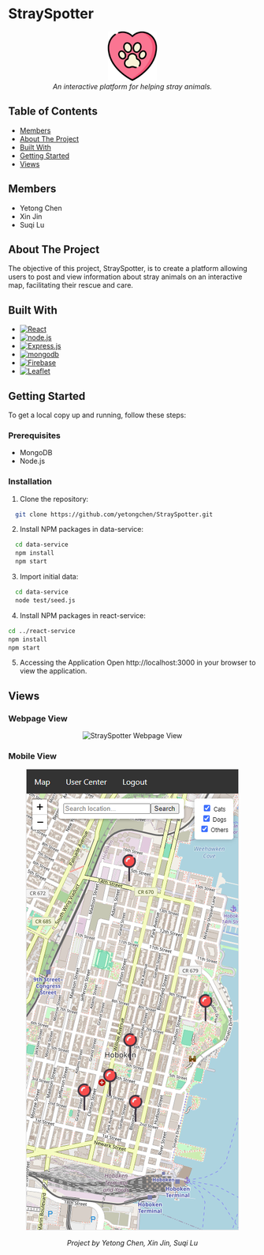 # StraySpotter
<p align="center">
  <!-- You can add a project logo here if available -->
  <img src="react-service\public\heart.png" alt="StraySpotter Logo" width="100"/>
  <br />
  <i>An interactive platform for helping stray animals.</i>

## Table of Contents
- [Members](#members)
- [About The Project](#about-the-project)
- [Built With](#built-with)
- [Getting Started](#getting-started)
- [Views](#views)

## Members
- Yetong Chen
- Xin Jin
- Suqi Lu

## About The Project
<!-- A brief description of what the project does and its importance -->
The objective of this project, StraySpotter, is to create a platform allowing users to post and view information about stray animals on an interactive map, facilitating their rescue and care.

## Built With
<!-- A list of technologies used in the project -->
- [![React][React-img]][React-url]
- [![node.js][node.js-img]][node.js-url]
- [![Express.js][Express.js-img]][Express.js-url]
- [![mongodb][mongodb-img]][mongodb-url]
- [![Firebase][Firebase-img]][Firebase-url]
- [![Leaflet][Leaflet-img]][Leaflet-url]

## Getting Started
<!-- Step-by-step guide on how to set up the project locally -->
To get a local copy up and running, follow these steps:

### Prerequisites
- MongoDB
- Node.js

### Installation
1. Clone the repository:
```sh
  git clone https://github.com/yetongchen/StraySpotter.git
```
2. Install NPM packages in data-service:
```sh
  cd data-service
  npm install
  npm start
```
3. Import initial data:
```sh
  cd data-service
  node test/seed.js
```

4. Install NPM packages in react-service:
```sh
cd ../react-service
npm install
npm start
```
5. Accessing the Application
Open http://localhost:3000 in your browser to view the application.

## Views

### Webpage View
<p align="center">
  <img src="react-service\public\webpage_view.png" alt="StraySpotter Webpage View" />
</p>

### Mobile View
<p align="center">
  <img src="react-service\public\mobile_view.png" alt="StraySpotter Mobile View" />
</p>

<!-- Contact information for the project team -->

<!-- Footnotes or additional information -->
<p align="center"><i>Project by Yetong Chen, Xin Jin, Suqi Lu</i></p>


<!-- MARKDOWN LINKS & IMAGES -->

[React-url]: https://react.dev/
[React-img]: https://img.shields.io/badge/React-20232A?style=for-the-badge&logo=react&logoColor=61DAFB
[node.js-url]: https://nodejs.org/en
[node.js-img]: https://img.shields.io/badge/Node.js-43853D?style=for-the-badge&logo=node.js&logoColor=white
[Express.js-url]: https://expressjs.com/
[Express.js-img]: https://img.shields.io/badge/Express.js-404D59?style=for-the-badge&logo=express&Color=white
[mongodb-url]: https://www.mongodb.com/zh-cn
[mongodb-img]: https://img.shields.io/badge/MongoDB-4EA94B?style=for-the-badge&logo=mongodb&logoColor=white
[Firebase-url]: https://firebase.google.com/
[Firebase-img]: https://img.shields.io/badge/Firebase-ffca28?style=for-the-badge&logo=firebase&logoColor=black
[Leaflet-url]: https://leafletjs.com/
[Leaflet-img]: https://img.shields.io/badge/Leaflet-1EB300?style=for-the-badge&logo=leaflet&logoColor=white